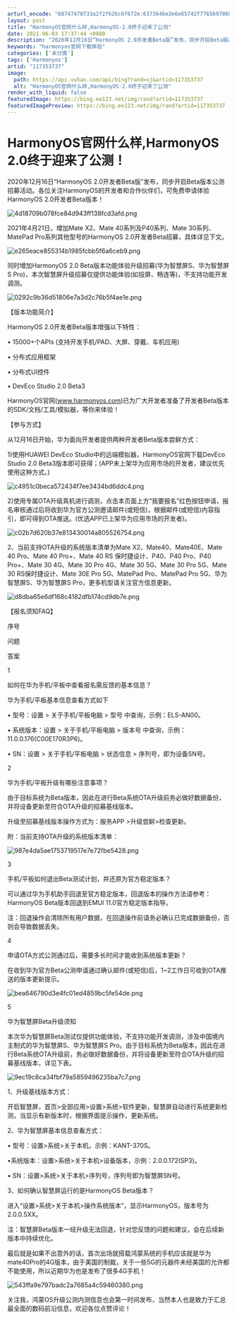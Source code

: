 ```yaml
---
arturl_encode: "68747470733a2f2f626c6f672e:6373646e2e6e65742f77656978696e5f33303234383631392f:61727469636c652f64657461696c732f313137333533373337"
layout: post
title: "HarmonyOS官网什么样,HarmonyOS-2.0终于迎来了公测"
date: 2021-06-03 17:37:44 +0800
description: "2020年12月16日“HarmonyOS 2.0开发者Beta版”发布，同步开启Beta版本公测招"
keywords: "harmonyos官网下载体验"
categories: ['未分类']
tags: ['Harmonyos']
artid: "117353737"
image:
  path: https://api.vvhan.com/api/bing?rand=sj&artid=117353737
  alt: "HarmonyOS官网什么样,HarmonyOS-2.0终于迎来了公测"
render_with_liquid: false
featuredImage: https://bing.ee123.net/img/rand?artid=117353737
featuredImagePreview: https://bing.ee123.net/img/rand?artid=117353737
---
```


# HarmonyOS官网什么样,HarmonyOS 2.0终于迎来了公测！

2020年12月16日“HarmonyOS 2.0开发者Beta版”发布，同步开启Beta版本公测招募活动。各位关注HarmonyOS的开发者和合作伙伴们，可免费申请体验HarmonyOS 2.0开发者Beta版本！

![4d18709b078fce84d943ff138fcd3afd.png](https://i-blog.csdnimg.cn/blog_migrate/5d9451b6ef3f2c09176a1a234a4812e0.jpeg)

2021年4月21日，增加Mate X2、Mate 40系列及P40系列、Mate 30系列、MatePad Pro系列其他型号的HarmonyOS 2.0开发者Beta招募，具体详见下文。

![e265eace855314b1985fcbb5f6a6ceb9.png](https://i-blog.csdnimg.cn/blog_migrate/a0547df17ac00c83bf2653a858eefc21.jpeg)

同时增加HarmonyOS 2.0 Beta版本功能体验升级招募(华为智慧屏S、华为智慧屏S Pro)，本次智慧屏升级招募仅提供功能体验(如投屏、畅连等)，不支持功能开发调测。

![0292c9b36d51806e7a3d2c76b5f4ae1e.png](https://i-blog.csdnimg.cn/blog_migrate/0809f1ee27dc255eebd2b4be1b715ddb.jpeg)

【版本功能简介】

HarmonyOS 2.0开发者Beta版本增强以下特性：

• 15000+个APIs (支持开发手机/PAD、大屏、穿戴、车机应用)

• 分布式应用框架

• 分布式UI控件

• DevEco Studio 2.0 Beta3

HarmonyOS官网(www.harmonyos.com)已为广大开发者准备了开发者Beta版本的SDK/文档/工具/模拟器，等你来体验！

【参与方式】

从12月16日开始，华为面向开发者提供两种开发者Beta版本尝鲜方式：

1)使用HUAWEI DevEco Studio中的远端模拟器，HarmonyOS官网下载DevEco Studio 2.0 Beta3版本即可获得；(APP未上架华为应用市场的开发者，建议优先使用这种方式。)

![c4951c0beca572434f7ee3434bd6ddc4.png](https://i-blog.csdnimg.cn/blog_migrate/7b3d0595822c2e326af373ffd0a2fa19.jpeg)

2)使用专属OTA升级真机进行调测，点击本页面上方“我要报名”红色按钮申请，报名审核通过后将收到华为官方公测邀请邮件(或短信)，根据邮件(或短信)内容指引，即可得到OTA推送。(优选APP已上架华为应用市场的开发者)。

![c02b7d620b37e813430014a805526754.png](https://i-blog.csdnimg.cn/blog_migrate/635120bda1f9e5e781dadd449aaeceba.jpeg)

2、当前支持OTA升级的系统版本清单为Mate X2、Mate40、Mate40E、Mate 40 Pro、Mate 40 Pro+、Mate 40 RS 保时捷设计、P40、P40 Pro、P40 Pro+、Mate 30 4G、Mate 30 Pro 4G、Mate 30 5G、Mate 30 Pro 5G、Mate 30 RS保时捷设计、Mate 30E Pro 5G、MatePad Pro、MatePad Pro 5G、华为智慧屏S、华为智慧屏S Pro，更多机型请关注官方信息更新。

![d8dba65e6df168c4182dfb174cd9db7e.png](https://i-blog.csdnimg.cn/blog_migrate/d9a0738ff346a6973fb0ad3cab1cd671.jpeg)

【报名须知FAQ】

序号

问题

答案

1

如何在华为手机/平板中查看报名需反馈的基本信息？

华为手机/平板基本信息查看方式如下

• 型号：设置 > 关于手机/平板电脑 > 型号 中查询，示例：ELS-AN00。

• 系统版本：设置 > 关于手机/平板电脑 > 版本号 中查询，示例：11.0.0.176(C00E170R3P6)。

• SN：设置 > 关于手机/平板电脑 > 状态信息 > 序列号，即为设备SN号。

2

华为手机/平板升级有哪些注意事项？

由于目标系统为Beta版本，因此在进行Beta系统OTA升级前务必做好数据备份，并将设备更新至符合OTA升级的招募基线版本。

升级至招募基线版本操作方式为：服务APP >升级尝鲜>检查更新。

附：当前支持OTA升级的系统版本清单：

![987e4da5ae1753719517e7e72fbe5428.png](https://i-blog.csdnimg.cn/blog_migrate/f0f3146fceff88f0105d9ebe63d2a5a7.jpeg)

3

手机/平板如何退出Beta测试计划，并还原为官方稳定版本？

可以通过华为手机助手回退至官方稳定版本，回退版本的操作方法请参考：HarmonyOS Beta版本回退到EMUI 11.0官方稳定版本指导。

注：回退操作会清除所有用户数据，在回退操作前请务必确认已完成数据备份，否则会导致数据丢失。

4

申请OTA方式公测通过后，需要多长时间才能收到系统版本更新？

在收到华为官方Beta公测申请通过确认邮件(或短信)后，1~2工作日可收到OTA推送的版本更新提示。

![bea646790d3e4fc01ed4859bc5fe54de.png](https://i-blog.csdnimg.cn/blog_migrate/689aa3e6c797485515d455b89ad08aad.jpeg)

5

华为智慧屏Beta升级须知

本次华为智慧屏Beta测试仅提供功能体验，不支持功能开发调测，涉及中国境内主制式的华为智慧屏S、华为智慧屏S Pro。由于目标系统为Beta版本，因此在进行Beta系统OTA升级前，务必做好数据备份，并将设备更新至符合OTA升级的招募基线版本，详见下表。

![9ec19c8ca34fbf79a5859496235ba7c7.png](https://i-blog.csdnimg.cn/blog_migrate/f4f5098a74877497e9eb4e23f24c0d76.jpeg)

1、升级基线版本方式：

开启智慧屏，首页>全部应用>设置>系统>软件更新，智慧屏自动进行系统更新检测，当显示有新版本时，根据界面提示操作，更新系统。

2、华为智慧屏基本信息查看方式：

• 型号：设置>系统>关于本机，示例：KANT-370S。

•系统版本：设置>系统>关于本机>设备版本，示例：2.0.0.172(SP3)。

• SN：设置>系统>关于本机>序列号，序列号即为智慧屏SN号。

3、如何确认智慧屏运行的是HarmonyOS Beta版本？

进入“设置>系统>关于本机>操作系统版本”，显示HarmonyOS，版本号为2.0.0.5XX。

注：智慧屏Beta版本一经升级无法回退，针对您反馈的问题和建议，会在后续新版本中持续优化。

最后就是如果不出意外的话，首次出场就搭载鸿蒙系统的手机应该就是华为mate40Pro的4G版本，由于美国的制裁，关于一些5G的元器件未经美国的允许都不能使用，所以近期华为也是发布了很多4G手机！

![543ffa9e797badc2a7685a4c59460380.png](https://i-blog.csdnimg.cn/blog_migrate/203fd3baca5019aa81edf174df09845a.jpeg)

关注我，鸿蒙OS升级公测内测信息也会第一时间发布，当然本人也是致力于汇总最全面的数码前沿信息，欢迎各位点赞评论！